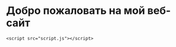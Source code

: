 <!DOCTYPE html>
<html>
<head>
    <title>Мой веб-сайт</title>
    <link rel="stylesheet" type="text/css" href="styles.css">
</head>
<body>
    <h1>Добро пожаловать на мой веб-сайт</h1>

    <script src="script.js"></script>
</body>
</html>
